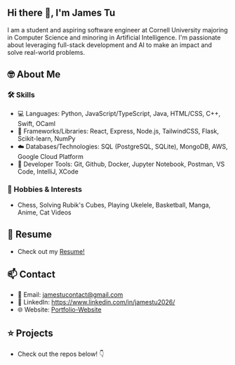 ## Hi there 👋, I'm James Tu 
I am a student and aspiring software engineer at Cornell University majoring in Computer Science and minoring in Artificial Intelligence. I'm passionate about leveraging full-stack development and AI to make an impact and solve real-world problems.
## 🤓 About Me 
### 🛠️ Skills 
- 💻 Languages: Python, JavaScript/TypeScript, Java, HTML/CSS, C++, Swift, OCaml
- 📖 Frameworks/Libraries: React, Express, Node.js, TailwindCSS, Flask, Scikit-learn, NumPy
- ☁️ Databases/Technologies: SQL (PostgreSQL, SQLite), MongoDB, AWS, Google Cloud Platform
- 🧰 Developer Tools: Git, Github, Docker, Jupyter Notebook, Postman, VS Code, IntelliJ, XCode

### 🏀 Hobbies & Interests
- Chess, Solving Rubik's Cubes, Playing Ukelele, Basketball, Manga, Anime, Cat Videos

## 📝 Resume
- Check out my [Resume!](https://drive.google.com/file/d/1E7TquXToIiSKHfQzRJ6mmHPyEL6_lMcT/view?usp=sharing) 
## 📫 Contact
- 📧 Email: [jamestucontact@gmail.com](mailto:jamestucontact@gmail.com)
- 🤝 LinkedIn: https://www.linkedin.com/in/jamestu2026/
- 🌐 Website: [Portfolio-Website](https://jamestu.dev/)
## ⭐ Projects
- Check out the repos below! 👇

<!--
**JamesDos/JamesDos** is a ✨ _special_ ✨ repository because its `README.md` (this file) appears on your GitHub profile.

Here are some ideas to get you started:

- 🔭 I’m currently working on ...
- 🌱 I’m currently learning ...
- 👯 I’m looking to collaborate on ...
- 🤔 I’m looking for help with ...
- 💬 Ask me about ...
- 📫 How to reach me: ...
- 😄 Pronouns: ...
- ⚡ Fun fact: ...
-->

